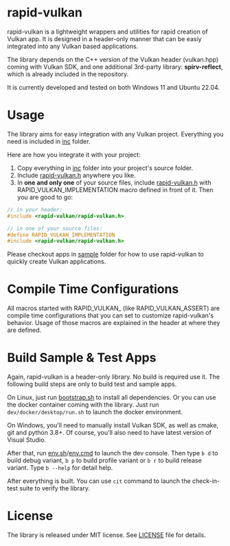 # rapid-vulkan
rapid-vulkan is a lightweight wrappers and utilities for rapid creation of Vulkan app. It is designed in a header-only manner that can be easiy integrated into any Vulkan based applications.

The library depends on the C++ version of the Vulkan header (vulkan.hpp) coming with Vulkan SDK, and one additional 3rd-party library: **spirv-reflect**, which is already included in the repository.

It is currently developed and tested on both Windows 11 and Ubuntu 22.04.

# Usage
The library aims for easy integration with any Vulkan project. Everything you need is included in [inc](inc) folder.

Here are how you integrate it with your project:

1. Copy everything in [inc](inc) folder into your project's source folder.
2. Include [rapid-vulkan.h](inc/rapid-vulkan/rapid-vulkan.h) anywhere you like.
3. In **one and only one** of your source files, include [rapid-vulkan.h](inc/rapid-vulkan/rapid-vulkan.h) with RAPID_VULKAN_IMPLEMENTATION macro defined in front of it. Then you are good to go:

```c
// in your header:
#include <rapid-vulkan/rapid-vulkan.h>

// in one of your source files:
#define RAPID_VULKAN_IMPLEMENTATION
#include <rapid-vulkan/rapid-vulkan.h>
```
Please checkout apps in [sample](dev/sample) folder for how to use rapid-vulkan to quickly create Vulkan applications.

# Compile Time Configurations

All macros started with RAPID_VULKAN_ (like RAPID_VULKAN_ASSERT) are compile time configurations that you can set to customize rapid-vulkan's behavior. Usage of those macros are explained in the header at where they are defined.

# Build Sample & Test Apps
Again, rapid-vulkan is a header-only library. No build is required use it. The following build steps are only to build test and sample apps.

On Linux, just run [bootstrap.sh](dev/env/bootstrap.sh) to install all dependencies. Or you can use the docker container coming with the library. Just run `dev/docker/desktop/run.sh` to launch the docker environment.

On Windows, you'll need to manually install Vulkan SDK, as well as cmake, git and python 3.8+. Of course, you'll also need to have latest version of Visual Studio.

After that, run [env.sh](env.sh)/[env.cmd](env.cmd) to launch the dev console. Then type `b d` to build debug variant, `b p` to build profile variant or `b r` to build release variant. Type `b --help` for detail help.

After everything is built. You can use `cit` command to launch the check-in-test suite to verify the library.

# License
The library is released under MIT license. See [LICENSE](LICENSE) file for details.
